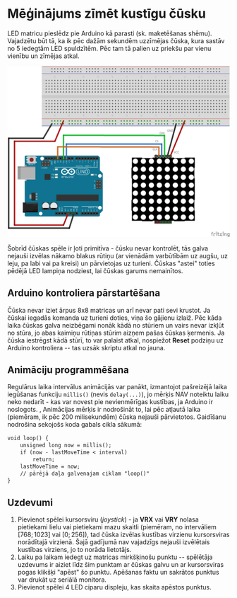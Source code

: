 # Mēģinājums zīmēt kustīgu čūsku

LED matricu pieslēdz pie Arduino kā parasti (sk. maketēšanas shēmu). 
Vajadzētu būt tā, ka ik pēc dažām sekundēm uzzīmējas čūska, kura sastāv no 5 iedegtām 
LED spuldzītēm. Pēc tam tā palien uz priekšu par vienu vienību un zīmējas atkal. 

![](SnakeGame_bb.png)

Šobrīd čūskas spēle ir ļoti primitīva - čūsku nevar kontrolēt, tās galva nejauši izvēlas 
nākamo blakus rūtiņu (ar vienādām varbūtībām uz augšu, uz leju, pa labi vai pa kreisi)
un pārvietojas uz turieni. Čūskas "astei" toties pēdējā LED lampiņa nodziest, lai čūskas
garums nemainītos. 

## Arduino kontroliera pārstartēšana

Čūska nevar iziet ārpus 8x8 matricas un arī nevar pati sevi krustot. Ja čūskai 
iegadās komanda uz turieni doties, viņa šo gājienu izlaiž.
Pēc kāda laika čūskas galva neizbēgami nonāk kādā no stūriem un vairs nevar izkļūt
no stūra, jo abas kaimiņu rūtiņas stūrim aizņem pašas čūskas ķermenis. 
Ja čūska iestrēgst kādā stūrī, to var palaist atkal, nospiežot **Reset** podziņu 
uz Arduino kontroliera -- tas uzsāk skriptu atkal no jauna.


## Animāciju programmēšana

Regulārus laika intervālus animācijās var panākt, izmantojot pašreizējā laika iegūšanas 
funkciju `millis()` (nevis `delay(...)`), jo mērķis NAV noteiktu laiku neko nedarīt - 
kas var novest pie nevienmērīgas kustības, ja Arduino ir noslogots. , 
Animācijas mērķis ir nodrošināt to, lai pēc atļautā laika (piemēram, ik pēc 200 milisekundēm) 
čūska nejauši pārvietotos. Gaidīšanu nodrošina sekojošs koda gabals cikla sākumā: 

```
void loop() {
    unsigned long now = millis();
    if (now - lastMoveTime < interval)
        return;
    lastMoveTime = now;
    // pārējā daļa galvenajam ciklam "loop()"
}
```


## Uzdevumi 

1. Pievienot spēlei kursorsviru (*joystick*) - ja **VRX** vai **VRY** nolasa pietiekami 
   lielu vai pietiekami mazu skaitli (piemēram, no intervāliem $[768; 1023]$ vai 
   $[0;256]$), tad čūska izvēlas kustības virzienu kursorsviras norādītajā virzienā. 
   Šajā gadījumā nav vajadzīgs nejauši izvēlētais kustības virziens, jo to norāda lietotājs.
2. Laiku pa laikam iedegt uz matricas mirkšķinošu punktu -- spēlētāja uzdevums 
   ir aiziet līdz šim punktam ar čūskas galvu un ar kursorsviras pogas klikšķi 
   "apēst" šo punktu. Apēšanas faktu un sakrātos punktus var 
   drukāt uz seriālā monitora. 
3. Pievienot spēlei 4 LED ciparu displeju, kas skaita apēstos punktus.



